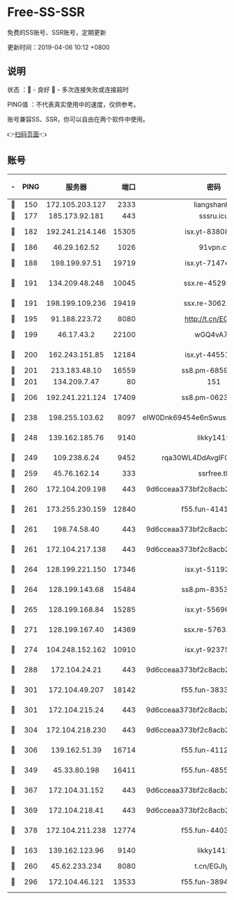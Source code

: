 # Free-SS-SSR

免费的SS账号、SSR账号，定期更新

更新时间：2019-04-06 10:12 +0800

## 说明

状态     ：🙂 - 良好 🙁 - 多次连接失败或连接超时

PING值   ：不代表真实使用中的速度，仅供参考。

账号兼容SS、SSR，你可以自由在两个软件中使用。

👉[扫码页面](https://liesauer.github.io/Free-SS-SSR/)👈

## 账号

|-|PING|服务器|端口|密码|加密方式|区域|
|:----:|:----:|:-----:|-----:|:----:|:----:|:----:|
|🙂|150|172.105.203.127|2333|liangshanbo|chacha20|JP|
|🙂|177|185.173.92.181|443|sssru.icu|rc4-md5|RU|
|🙂|182|192.241.214.146|15305|isx.yt-83808561|aes-256-cfb|US|
|🙂|186|46.29.162.52|1026|91vpn.cf|rc4-md5|RU|
|🙂|188|198.199.97.51|19719|isx.yt-71474069|aes-256-cfb|US|
|🙂|191|134.209.48.248|10045|ssx.re-45293607|aes-256-cfb|US|
|🙂|191|198.199.109.236|19419|ssx.re-30622705|aes-256-cfb|US|
|🙂|195|91.188.223.72|8080|http://t.cn/EGJIyrl|rc4-md5|RU|
|🙂|199|46.17.43.2|22100|wGQ4vA7D|aes-256-gcm|RU|
|🙂|200|162.243.151.85|12184|isx.yt-44551935|aes-256-cfb|US|
|🙂|201|213.183.48.10|16559|ss8.pm-68592266|rc4-md5|RU|
|🙂|201|134.209.7.47|80|151|chacha20|US|
|🙂|206|192.241.221.124|17409|ss8.pm-06236713|aes-256-cfb|US|
|🙂|238|198.255.103.62|8097|eIW0Dnk69454e6nSwuspv9DmS201tQ0D|aes-256-cfb|US|
|🙂|248|139.162.185.76|9140|likky1415|aes-256-cfb|DE|
|🙂|249|109.238.6.24|9452|rqa30WL4DdAvgIFG6Fs3znzTa|aes-256-cfb|FR|
|🙂|259|45.76.162.14|333|ssrfree.tk|rc4|SG|
|🙂|260|172.104.209.198|443|9d6cceaa373bf2c8acb22e60b6a58be6|aes-256-cfb|US|
|🙂|261|173.255.230.159|12840|f55.fun-41413045|aes-256-cfb|US|
|🙂|261|198.74.58.40|443|9d6cceaa373bf2c8acb22e60b6a58be6|aes-256-cfb|US|
|🙂|261|172.104.217.138|443|9d6cceaa373bf2c8acb22e60b6a58be6|aes-256-cfb|US|
|🙂|264|128.199.221.150|17346|isx.yt-51192265|aes-256-cfb|SG|
|🙂|264|128.199.143.68|15484|ss8.pm-83534389|aes-256-cfb|SG|
|🙂|265|128.199.168.84|15285|isx.yt-55696582|aes-256-cfb|SG|
|🙂|271|128.199.167.40|14369|ssx.re-57633451|aes-256-cfb|SG|
|🙂|274|104.248.152.162|10910|isx.yt-92375658|aes-256-cfb|SG|
|🙂|288|172.104.24.21|443|9d6cceaa373bf2c8acb22e60b6a58be6|aes-256-cfb|US|
|🙂|301|172.104.49.207|18142|f55.fun-38335562|aes-256-cfb|SG|
|🙂|301|172.104.215.24|443|9d6cceaa373bf2c8acb22e60b6a58be6|aes-256-cfb|US|
|🙂|304|172.104.218.230|443|9d6cceaa373bf2c8acb22e60b6a58be6|aes-256-cfb|US|
|🙂|306|139.162.51.39|16714|f55.fun-41127921|aes-256-cfb|SG|
|🙂|349|45.33.80.198|16411|f55.fun-48556227|aes-256-cfb|US|
|🙂|367|172.104.31.152|443|9d6cceaa373bf2c8acb22e60b6a58be6|aes-256-cfb|US|
|🙂|369|172.104.218.41|443|9d6cceaa373bf2c8acb22e60b6a58be6|aes-256-cfb|US|
|🙂|378|172.104.211.238|12774|f55.fun-44032387|aes-256-cfb|US|
|🙂|163|139.162.123.96|9140|likky1415|aes-256-cfb|JP|
|🙂|260|45.62.233.234|8080|t.cn/EGJIyrl|rc4-md5|CA|
|🙂|296|172.104.46.121|13533|f55.fun-38943433|aes-256-cfb|SG|
